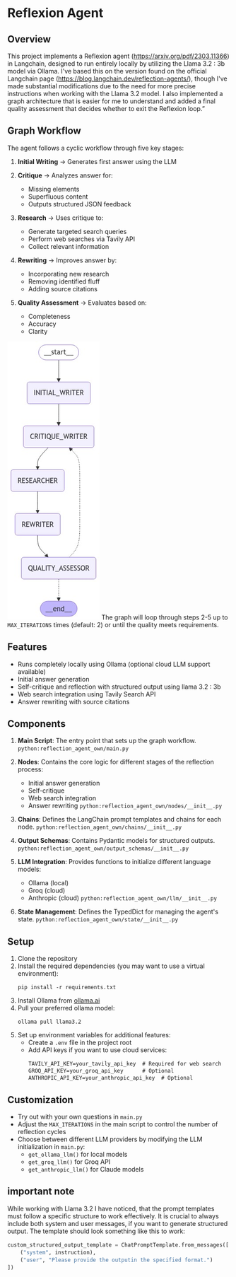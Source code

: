 # Reflexion Agent

## Overview

This project implements a Reflexion agent (https://arxiv.org/pdf/2303.11366) in Langchain, designed to run entirely locally by utilizing the Llama 3.2 : 3b model via Ollama. I've based this on the version found on the official Langchain page (https://blog.langchain.dev/reflection-agents/), though I've made substantial modifications due to the need for more precise instructions when working with the Llama 3.2 model. I also implemented a graph architecture that is easier for me to understand and added a final quality assessment that decides whether to exit the Reflexion loop.”

## Graph Workflow

The agent follows a cyclic workflow through five key stages:

1. **Initial Writing** → Generates first answer using the LLM

2. **Critique** → Analyzes answer for:
   - Missing elements
   - Superfluous content
   - Outputs structured JSON feedback

3. **Research** → Uses critique to:
   - Generate targeted search queries
   - Perform web searches via Tavily API
   - Collect relevant information

4. **Rewriting** → Improves answer by:
   - Incorporating new research
   - Removing identified fluff
   - Adding source citations

5. **Quality Assessment** → Evaluates based on:
   - Completeness
   - Accuracy
   - Clarity

![alt text](graph.png)
The graph will loop through steps 2-5 up to `MAX_ITERATIONS` times (default: 2) or until the quality meets requirements.

## Features

- Runs completely locally using Ollama (optional cloud LLM support available)
- Initial answer generation
- Self-critique and reflection with structured output using llama 3.2 : 3b
- Web search integration using Tavily Search API
- Answer rewriting with source citations

## Components

1. **Main Script**: The entry point that sets up the graph workflow.
   ```python:reflection_agent_own/main.py```

2. **Nodes**: Contains the core logic for different stages of the reflection process:
   - Initial answer generation
   - Self-critique
   - Web search integration
   - Answer rewriting
   ```python:reflection_agent_own/nodes/__init__.py```

3. **Chains**: Defines the LangChain prompt templates and chains for each node.
   ```python:reflection_agent_own/chains/__init__.py```

4. **Output Schemas**: Contains Pydantic models for structured outputs.
   ```python:reflection_agent_own/output_schemas/__init__.py```

5. **LLM Integration**: Provides functions to initialize different language models:
   - Ollama (local)
   - Groq (cloud)
   - Anthropic (cloud)
   ```python:reflection_agent_own/llm/__init__.py```

6. **State Management**: Defines the TypedDict for managing the agent's state.
   ```python:reflection_agent_own/state/__init__.py```

## Setup

1. Clone the repository
2. Install the required dependencies (you may want to use a virtual environment):
   ```
   pip install -r requirements.txt
   ```
3. Install Ollama from [ollama.ai](https://ollama.ai)
4. Pull your preferred ollama model:
   ```
   ollama pull llama3.2
   ```
5. Set up environment variables for additional features:
   - Create a `.env` file in the project root
   - Add API keys if you want to use cloud services:
     ```
     TAVILY_API_KEY=your_tavily_api_key  # Required for web search
     GROQ_API_KEY=your_groq_api_key      # Optional
     ANTHROPIC_API_KEY=your_anthropic_api_key  # Optional
     ```


## Customization

- Try out with your own questions in `main.py`
- Adjust the `MAX_ITERATIONS` in the main script to control the number of reflection cycles
- Choose between different LLM providers by modifying the LLM initialization in `main.py`:
  - `get_ollama_llm()` for local models
  - `get_groq_llm()` for Groq API
  - `get_anthropic_llm()` for Claude models

## important note

While working with Llama 3.2 I have noticed, that the prompt templates must follow a specific structure to work effectively. It is crucial to always include both system and user messages, if you want to generate structured output. The template should look something like this to work:
   ```python
   custom_structured_output_template = ChatPromptTemplate.from_messages([
       ("system", instruction),
       ("user", "Please provide the outputin the specified format.")
   ])
   ```